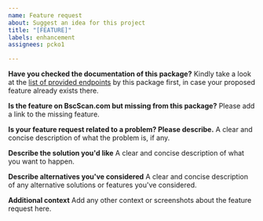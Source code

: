 ```yaml
---
name: Feature request
about: Suggest an idea for this project
title: "[FEATURE]"
labels: enhancement
assignees: pcko1

---
```


**Have you checked the documentation of this package?**
Kindly take a look at the [list of provided endpoints](https://bscscan-python.pankotsias.com/bscscan.modules.html) by this package first, in case your proposed feature already exists there.

**Is the feature on BscScan.com but missing from this package?**
Please add a link to the missing feature.

**Is your feature request related to a problem? Please describe.**
A clear and concise description of what the problem is, if any.

**Describe the solution you'd like**
A clear and concise description of what you want to happen.

**Describe alternatives you've considered**
A clear and concise description of any alternative solutions or features you've considered.

**Additional context**
Add any other context or screenshots about the feature request here.
